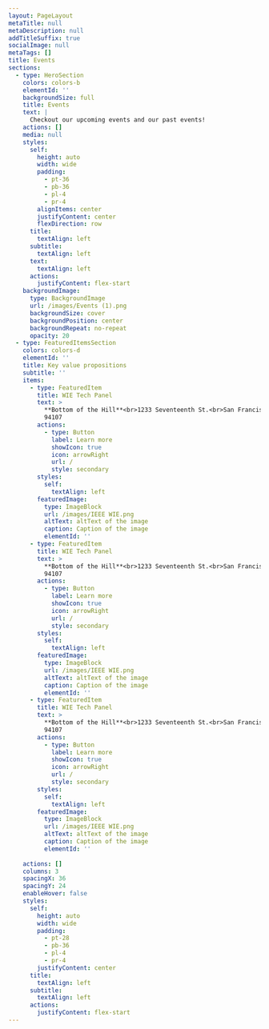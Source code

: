 ```yaml
---
layout: PageLayout
metaTitle: null
metaDescription: null
addTitleSuffix: true
socialImage: null
metaTags: []
title: Events
sections:
  - type: HeroSection
    colors: colors-b
    elementId: ''
    backgroundSize: full
    title: Events
    text: |
      Checkout our upcoming events and our past events!
    actions: []
    media: null
    styles:
      self:
        height: auto
        width: wide
        padding:
          - pt-36
          - pb-36
          - pl-4
          - pr-4
        alignItems: center
        justifyContent: center
        flexDirection: row
      title:
        textAlign: left
      subtitle:
        textAlign: left
      text:
        textAlign: left
      actions:
        justifyContent: flex-start
    backgroundImage:
      type: BackgroundImage
      url: /images/Events (1).png
      backgroundSize: cover
      backgroundPosition: center
      backgroundRepeat: no-repeat
      opacity: 20
  - type: FeaturedItemsSection
    colors: colors-d
    elementId: ''
    title: Key value propositions
    subtitle: ''
    items:
      - type: FeaturedItem
        title: WIE Tech Panel
        text: >
          **Bottom of the Hill**<br>1233 Seventeenth St.<br>San Francisco, CA
          94107
        actions:
          - type: Button
            label: Learn more
            showIcon: true
            icon: arrowRight
            url: /
            style: secondary
        styles:
          self:
            textAlign: left
        featuredImage:
          type: ImageBlock
          url: /images/IEEE WIE.png
          altText: altText of the image
          caption: Caption of the image
          elementId: ''
      - type: FeaturedItem
        title: WIE Tech Panel
        text: >
          **Bottom of the Hill**<br>1233 Seventeenth St.<br>San Francisco, CA
          94107
        actions:
          - type: Button
            label: Learn more
            showIcon: true
            icon: arrowRight
            url: /
            style: secondary
        styles:
          self:
            textAlign: left
        featuredImage:
          type: ImageBlock
          url: /images/IEEE WIE.png
          altText: altText of the image
          caption: Caption of the image
          elementId: ''
      - type: FeaturedItem
        title: WIE Tech Panel
        text: >
          **Bottom of the Hill**<br>1233 Seventeenth St.<br>San Francisco, CA
          94107
        actions:
          - type: Button
            label: Learn more
            showIcon: true
            icon: arrowRight
            url: /
            style: secondary
        styles:
          self:
            textAlign: left
        featuredImage:
          type: ImageBlock
          url: /images/IEEE WIE.png
          altText: altText of the image
          caption: Caption of the image
          elementId: ''
                              
    actions: []
    columns: 3
    spacingX: 36
    spacingY: 24
    enableHover: false
    styles:
      self:
        height: auto
        width: wide
        padding:
          - pt-28
          - pb-36
          - pl-4
          - pr-4
        justifyContent: center
      title:
        textAlign: left
      subtitle:
        textAlign: left
      actions:
        justifyContent: flex-start
---
```

